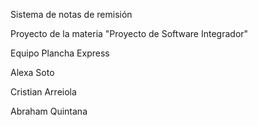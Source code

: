 Sistema de notas de remisión

Proyecto de la materia "Proyecto de Software Integrador"

Equipo Plancha Express

Alexa Soto

Cristian Arreiola

Abraham Quintana
